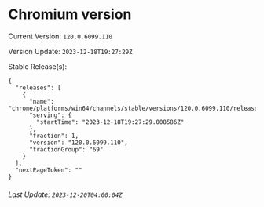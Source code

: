 # Chromium version

Current Version: `120.0.6099.110`

Version Update: `2023-12-18T19:27:29Z`

Stable Release(s):
```
{
  "releases": [
    {
      "name": "chrome/platforms/win64/channels/stable/versions/120.0.6099.110/releases/1702927649",
      "serving": {
        "startTime": "2023-12-18T19:27:29.008586Z"
      },
      "fraction": 1,
      "version": "120.0.6099.110",
      "fractionGroup": "69"
    }
  ],
  "nextPageToken": ""
}
```

###### Last Update: `2023-12-20T04:00:04Z`
        